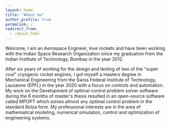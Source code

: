 ```yaml
---
layout: home
title: "About me"
author_profile: true
permalink: /
redirect_from:
  - /about.html
---
```


Welcome, I am an Aerospace Engineer,
love rockets and have been working with the Indian Space Research Organization
since my graduation from the Indian Institute of Technology, Bombay in the year 2012.

After six years of working for the design and testing of two of the "super cool" cryogenic rocket engines, I got myself a masters degree in Mechanical Engineering from the Swiss Federal Institute of Technology, Lausanne (EPFL) in the year 2020 with a focus on controls and automation. My work on the Development of optimal control problem solver
software during the 6 months of master's thesis resulted in an open-source
software called MPOPT which solves almost any optimal control problem in the
standard Bolza form. My professional interests are in the area of mathematical
modeling, numerical simulation, control and optimization of engineering systems.
